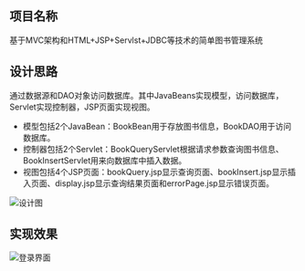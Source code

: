 ## 项目名称
基于MVC架构和HTML+JSP+Servlst+JDBC等技术的简单图书管理系统

## 设计思路
通过数据源和DAO对象访问数据库。其中JavaBeans实现模型，访问数据库，Servlet实现控制器，JSP页面实现视图。
- 模型包括2个JavaBean：BookBean用于存放图书信息，BookDAO用于访问数据库。
- 控制器包括2个Servlet：BookQueryServlet根据请求参数查询图书信息、BookInsertServlet用来向数据库中插入数据。
- 视图包括4个JSP页面：bookQuery.jsp显示查询页面、bookInsert.jsp显示插入页面、display.jsp显示查询结果页面和errorPage.jsp显示错误页面。

![设计图](https://github.com/lin-xibin/The-World-of-Worms/blob/dab46b6546299969f098efc7d933059216e145cb/readme_image/1.jpg)

## 实现效果

![登录界面](https://github.com/lin-xibin/The-World-of-Worms/blob/dab46b6546299969f098efc7d933059216e145cb/readme_image/2.jpg)
